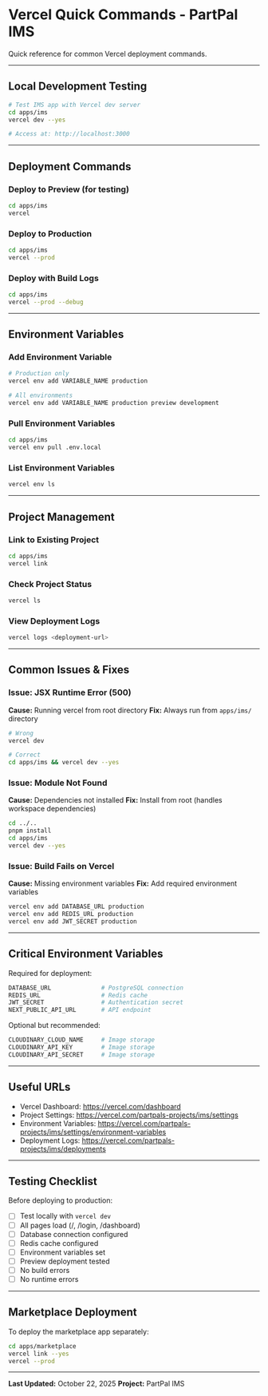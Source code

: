# Vercel Quick Commands - PartPal IMS

Quick reference for common Vercel deployment commands.

---

## Local Development Testing

```bash
# Test IMS app with Vercel dev server
cd apps/ims
vercel dev --yes

# Access at: http://localhost:3000
```

---

## Deployment Commands

### Deploy to Preview (for testing)
```bash
cd apps/ims
vercel
```

### Deploy to Production
```bash
cd apps/ims
vercel --prod
```

### Deploy with Build Logs
```bash
cd apps/ims
vercel --prod --debug
```

---

## Environment Variables

### Add Environment Variable
```bash
# Production only
vercel env add VARIABLE_NAME production

# All environments
vercel env add VARIABLE_NAME production preview development
```

### Pull Environment Variables
```bash
cd apps/ims
vercel env pull .env.local
```

### List Environment Variables
```bash
vercel env ls
```

---

## Project Management

### Link to Existing Project
```bash
cd apps/ims
vercel link
```

### Check Project Status
```bash
vercel ls
```

### View Deployment Logs
```bash
vercel logs <deployment-url>
```

---

## Common Issues & Fixes

### Issue: JSX Runtime Error (500)
**Cause:** Running vercel from root directory
**Fix:** Always run from `apps/ims/` directory

```bash
# Wrong
vercel dev

# Correct
cd apps/ims && vercel dev --yes
```

### Issue: Module Not Found
**Cause:** Dependencies not installed
**Fix:** Install from root (handles workspace dependencies)

```bash
cd ../..
pnpm install
cd apps/ims
vercel dev --yes
```

### Issue: Build Fails on Vercel
**Cause:** Missing environment variables
**Fix:** Add required environment variables

```bash
vercel env add DATABASE_URL production
vercel env add REDIS_URL production
vercel env add JWT_SECRET production
```

---

## Critical Environment Variables

Required for deployment:

```bash
DATABASE_URL              # PostgreSQL connection
REDIS_URL                 # Redis cache
JWT_SECRET                # Authentication secret
NEXT_PUBLIC_API_URL       # API endpoint
```

Optional but recommended:

```bash
CLOUDINARY_CLOUD_NAME     # Image storage
CLOUDINARY_API_KEY        # Image storage
CLOUDINARY_API_SECRET     # Image storage
```

---

## Useful URLs

- Vercel Dashboard: https://vercel.com/dashboard
- Project Settings: https://vercel.com/partpals-projects/ims/settings
- Environment Variables: https://vercel.com/partpals-projects/ims/settings/environment-variables
- Deployment Logs: https://vercel.com/partpals-projects/ims/deployments

---

## Testing Checklist

Before deploying to production:

- [ ] Test locally with `vercel dev`
- [ ] All pages load (/, /login, /dashboard)
- [ ] Database connection configured
- [ ] Redis cache configured
- [ ] Environment variables set
- [ ] Preview deployment tested
- [ ] No build errors
- [ ] No runtime errors

---

## Marketplace Deployment

To deploy the marketplace app separately:

```bash
cd apps/marketplace
vercel link --yes
vercel --prod
```

---

**Last Updated:** October 22, 2025
**Project:** PartPal IMS
